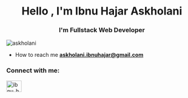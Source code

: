 <h1 align="center">Hello , I'm Ibnu Hajar Askholani</h1>
<h3 align="center">I'm Fullstack Web Developer</h3>

<p align="left"> <img src="https://komarev.com/ghpvc/?username=askholani&label=Profile%20views&color=0e75b6&style=flat" alt="askholani" /> </p>

- How to reach me **askholani.ibnuhajar@gmail.com**

<h3 align="left">Connect with me:</h3>
<p align="left">
<a href="https://instagram.com/ibnu_hajara" target="blank"><img align="center" src="https://raw.githubusercontent.com/rahuldkjain/github-profile-readme-generator/master/src/images/icons/Social/instagram.svg" alt="ibnu_hajara" height="30" width="40" /></a>
</p>
